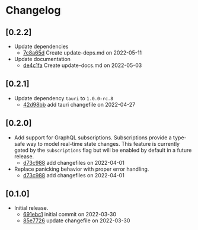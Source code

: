 # Changelog

## \[0.2.2]

- Update dependencies
  - [7c8a65d](https://www.github.com/your-org/tauri-plugin-graphql/commit/7c8a65d2ccdf9ea8f0cced2fc8734ba9aec9d1c0) Create update-deps.md on 2022-05-11
- Update documentation
  - [de4c1fa](https://www.github.com/your-org/tauri-plugin-graphql/commit/de4c1fa22fbaaa84f786f92568bc4a52201a3a2d) Create update-docs.md on 2022-05-03

## \[0.2.1]

- Update dependency `tauri` to `1.0.0-rc.8`
  - [42d98bb](https://www.github.com/your-org/tauri-plugin-graphql/commit/42d98bb34ea8d0c350659b669128ad632590131c) add tauri changefile on 2022-04-27

## \[0.2.0]

- Add support for GraphQL subscriptions. Subscriptions provide a type-safe way to model real-time state changes. This feature is currently gated by the `subscriptions` flag but will be enabled by default in a future release.
  - [d73c988](https://www.github.com/your-org/tauri-plugin-graphql/commit/d73c988230b5616dd3ce77c782a39cdfd2d10a8c) add changefiles on 2022-04-01
- Replace panicking behavior with proper error handling.
  - [d73c988](https://www.github.com/your-org/tauri-plugin-graphql/commit/d73c988230b5616dd3ce77c782a39cdfd2d10a8c) add changefiles on 2022-04-01

## \[0.1.0]

- Initial release.
  - [691ebc1](https://www.github.com/your-org/tauri-plugin-graphql/commit/691ebc16f90aba3f0d33ca6b2dadb0552b098239) initial commit on 2022-03-30
  - [85e7726](https://www.github.com/your-org/tauri-plugin-graphql/commit/85e7726dd7e55b70c7bc739835d4ff08685fe220) update changefile on 2022-03-30
